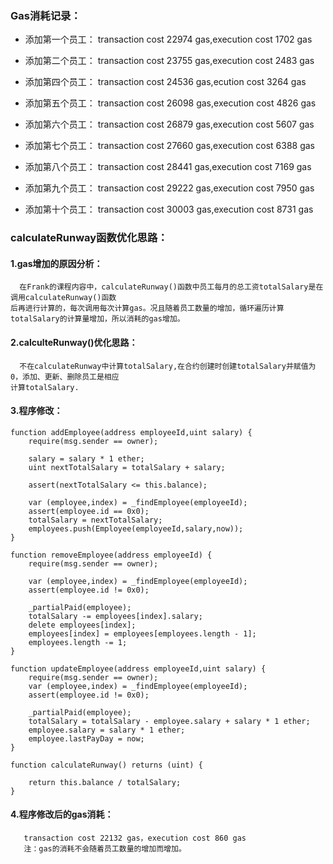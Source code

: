### Gas消耗记录：
* 添加第一个员工：
transaction cost	22974 gas,execution cost	1702 gas 

* 添加第二个员工：
transaction cost	23755 gas,execution cost	2483 gas 

* 添加第四个员工：
transaction cost 	24536 gas,ecution  cost 	3264 gas 

* 添加第五个员工：
transaction cost 	26098 gas,execution cost 	4826 gas 

* 添加第六个员工：
transaction cost 	26879 gas,execution cost 	5607 gas 

* 添加第七个员工：
transaction cost 	27660 gas,execution cost 	6388 gas 

* 添加第八个员工：
transaction cost 	28441 gas,execution cost 	7169 gas 

* 添加第九个员工：
transaction cost 	29222 gas,execution cost 	7950 gas 

* 添加第十个员工：
transaction cost 	30003 gas,execution cost 	8731 gas 

### calculateRunway函数优化思路：
#### 1.gas增加的原因分析：
      在Frank的课程内容中，calculateRunway()函数中员工每月的总工资totalSalary是在调用calculateRunway()函数
    后再进行计算的，每次调用每次计算gas。况且随着员工数量的增加，循环遍历计算totalSalary的计算量增加，所以消耗的gas增加。
#### 2.calculteRunway()优化思路：
      不在calculateRunway中计算totalSalary,在合约创建时创建totalSalary并赋值为0，添加、更新、删除员工是相应
    计算totalSalary.
#### 3.程序修改：
    function addEmployee(address employeeId,uint salary) {
        require(msg.sender == owner);
        
        salary = salary * 1 ether;
        uint nextTotalSalary = totalSalary + salary;
        
        assert(nextTotalSalary <= this.balance);
        
        var (employee,index) = _findEmployee(employeeId);
        assert(employee.id == 0x0);
        totalSalary = nextTotalSalary;
        employees.push(Employee(employeeId,salary,now));
    }
    
    function removeEmployee(address employeeId) {
        require(msg.sender == owner);
        
        var (employee,index) = _findEmployee(employeeId);
        assert(employee.id != 0x0);
        
        _partialPaid(employee);
        totalSalary -= employees[index].salary;
        delete employees[index];
        employees[index] = employees[employees.length - 1];
        employees.length -= 1;
    }
    
    function updateEmployee(address employeeId,uint salary) {
        require(msg.sender == owner);
        var (employee,index) = _findEmployee(employeeId);
        assert(employee.id != 0x0);
        
        _partialPaid(employee);
        totalSalary = totalSalary - employee.salary + salary * 1 ether;
        employee.salary = salary * 1 ether;
        employee.lastPayDay = now;
    }
    
    function calculateRunway() returns (uint) {
        
        return this.balance / totalSalary;
    }
#### 4.程序修改后的gas消耗：
       transaction cost 22132 gas，execution cost 860 gas 
       注：gas的消耗不会随着员工数量的增加而增加。
